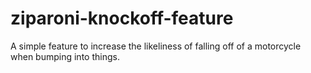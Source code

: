 # ziparoni-knockoff-feature
A simple feature to increase the likeliness of falling off of a motorcycle when bumping into things.
